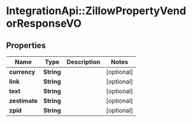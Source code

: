 # IntegrationApi::ZillowPropertyVendorResponseVO

## Properties
Name | Type | Description | Notes
------------ | ------------- | ------------- | -------------
**currency** | **String** |  | [optional] 
**link** | **String** |  | [optional] 
**text** | **String** |  | [optional] 
**zestimate** | **String** |  | [optional] 
**zpid** | **String** |  | [optional] 


